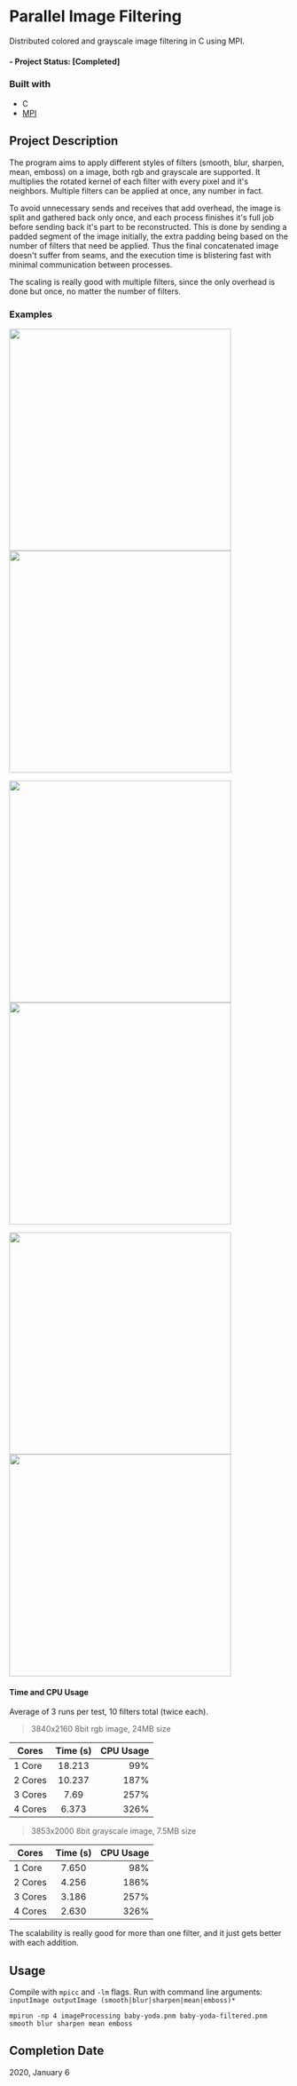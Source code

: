 # Parallel Image Filtering
Distributed colored and grayscale image filtering in C using MPI.

#### - Project Status: [Completed]

### Built with
  * C
  * [MPI](https://mpitutorial.com/tutorials/)
  
## Project Description
  The program aims to apply different styles of filters (smooth, blur, sharpen, mean, emboss) on a image, both rgb and grayscale are supported.
  It multiplies the rotated kernel of each filter with every pixel and it's neighbors. Multiple filters can be applied at once, any number in fact.
  
  To avoid unnecessary sends and receives that add overhead, the image is split and gathered back only once, and each process finishes it's full job before sending back it's part to be reconstructed. This is done by sending a padded segment of the image initially, the extra padding being based on the number of filters that need be applied. Thus the final concatenated image doesn't suffer from seams, and the execution time is blistering fast with minimal communication between processes.
  
  The scaling is really good with multiple filters, since the only overhead is done but once, no matter the number of filters.
  
### Examples
<img src="https://i.imgur.com/PK8R9wP.png" width="400">  <img src="https://i.imgur.com/izS5xU4.png" width="400"> 


<img src="https://i.imgur.com/bwuZNiQ.png" width="400">  <img src="https://i.imgur.com/oEYx6ea.png" width="400"> 


<img src="https://i.imgur.com/FdBEz12.png" width="400">  <img src="https://i.imgur.com/UH2GJva.png" width="400"> 


  
#### Time and CPU Usage
Average of 3 runs per test, 10 filters total (twice each).
> 3840x2160 8bit rgb image, 24MB size

| Cores       | Time (s)      | CPU Usage |
| ------------- |:-------------:| -----:|
| 1 Core      | 18.213 | 99%
| 2 Cores       | 10.237      |   187% |
| 3 Cores  | 7.69  |    257% |
| 4 Cores  | 6.373  |    326% |



> 3853x2000 8bit grayscale image, 7.5MB size

| Cores       | Time (s)      | CPU Usage |
| ------------- |:-------------:| -----:|
| 1 Core      |7.650 | 98%
| 2 Cores       | 4.256      |   186% |
| 3 Cores  | 3.186  |    257% |
| 4 Cores  | 2.630  |    326% |

    
The scalability is really good for more than one filter, and it just gets better with each addition.

## Usage
  Compile with `mpicc` and `-lm` flags.
  Run with command line arguments: `inputImage outputImage (smooth|blur|sharpen|mean|emboss)*`
  
  `mpirun -np 4 imageProcessing baby-yoda.pnm baby-yoda-filtered.pnm smooth blur sharpen mean emboss`

## Completion Date
2020, January 6
